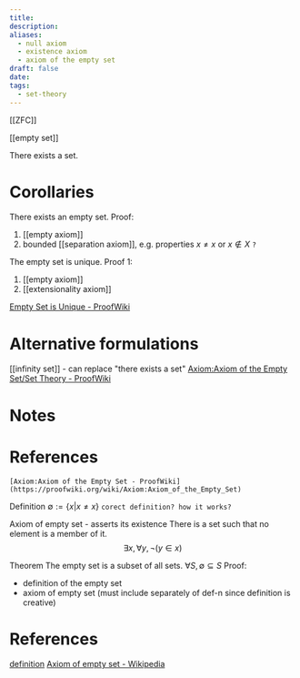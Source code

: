 ```yaml
---
title: 
description: 
aliases:
  - null axiom
  - existence axiom
  - axiom of the empty set
draft: false
date: 
tags:
  - set-theory
---
```

[[ZFC]]

[[empty set]]

There exists a set. 


# Corollaries 
There exists an empty set. 
Proof: 
1. [[empty axiom]]
2. bounded [[separation axiom]], e.g. properties $x \neq x$ or $x \not \in X$ `?`

The empty set is unique. 
Proof 1: 
1. [[empty axiom]]
2. [[extensionality axiom]]

[Empty Set is Unique - ProofWiki](https://proofwiki.org/wiki/Empty_Set_is_Unique)
# Alternative formulations 
[[infinity set]] - can replace "there exists a set"
[Axiom:Axiom of the Empty Set/Set Theory - ProofWiki](https://proofwiki.org/wiki/Axiom:Axiom_of_the_Empty_Set/Set_Theory)



# Notes

# References
``` ad-cite
[Axiom:Axiom of the Empty Set - ProofWiki](https://proofwiki.org/wiki/Axiom:Axiom_of_the_Empty_Set)
```
Definition 
$\emptyset :=\{ x|x\neq x \}$ `corect definition? how it works?`

Axiom of empty set - asserts its existence 
There is a set such that no element is a member of it.
$$\exists x, \forall y, \neg(y \in x)$$

Theorem 
The empty set is a subset of all sets.
$\forall S, \emptyset \subseteq S$
Proof:
- definition of the empty set
- axiom of empty set (must include separately of def-n since definition is creative) 
# References
[definition]([[definition]])
[Axiom of empty set - Wikipedia](https://en.wikipedia.org/wiki/Axiom_of_empty_set#:~:text=In%20axiomatic%20set%20theory%2C%20the,a%20set%20with%20no%20elements)